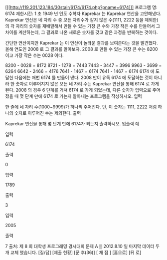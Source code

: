 [[[http://119.201.123.184/30stair/6174/6174.php?pname=6174]]]
프로그램 명: 6174
제한시간: 1 초
1949 년 인도 수학자 Kaprekar 는 Kaprekar 연산을 고안해냈다. Kaprekar 연산은 네 자리 수 중 모든 자리수가 같지 않은 수(1111, 2222 등을 제외한)의 각 자리의 숫자를 재배열해서 만들 수 있는 가장 큰 수와 가장 작은 수를 만들어서 그 차이를 계산하는데, 그 결과로 나온 새로운 숫자를 갖고 같은 과정을 반복하는 것이다.

간단한 연산이지만 Kaprekar 는 이 연산이 놀라운 결과를 보여준다는 것을 발견했다. 올해 연도인 2008 로 그 결과를 알아보자. 2008 로 만들 수 있는 가장 큰 수는 8200 이고 가장 작은 수는 0028 이다.

8200 - 0028 = 8172
8721 - 1278 = 7443
7443 - 3447 = 3996
9963 - 3699 = 6264
6642 - 2466 = 4176
7641 - 1467 = 6174
7641 - 1467 = 6174
6174 에 도달한 다음에는 매번 6174 를 만들어 낸다. 2008 만이 유독 6174 에 도달하는 것이 아니라 한 숫자로 이루어지지 않은 모든 네 자리 수는 Kaprekar 연산을 통해 6174 로 가게 된다. 2008 의 경우 6 단계를 거쳐 6174 로 가게 되었는데, 다른 숫자가 입력으로 주어졌을 때 몇 단계 만에 6174 로 가는지 알아내는 프로그램을 작성하시오.
입력

한 줄에 네 자리 수(1000~9999)가 하나씩 주어진다. 단, 이 숫자는 1111, 2222 처럼 하나의 숫자로 이루어진 수는 제외한다.
출력

Kaprekar 연산을 통해 몇 단계 만에 6174가 되는지 출력하시오.
입출력 예

입력

6174

출력

0

입력

1789

출력

3

입력

2005

출력

7 
출처: 제 8 회 대학생 프로그래밍 경시대회 문제 A
▒ 2012.8.10 일 마지막 데이터 두개 교체 했습니다.
[질/답] [제출 현황] [푼 후(36)]
[ 채 점 ] [홈으로]  [뒤 로]